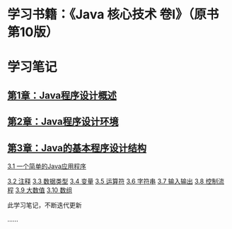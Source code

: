 # 学习书籍：《Java 核心技术 卷Ⅰ》（原书第10版）

# 学习笔记

## [第1章：Java程序设计概述](https://github.com/Valder-Field/JavaCore/blob/master/learning_notes/第1章：Java程序设计概述.md)

## [第2章：Java程序设计环境](https://github.com/Valder-Field/JavaCore/blob/master/learning_notes/第2章：Java程序设计环境.md)

## [第3章：Java的基本程序设计结构](https://github.com/Valder-Field/JavaCore/blob/master/learning_notes/第3章：Java的基本程序设计结构.md)
[3.1 一个简单的Java应用程序](/learning_notes/第3章：Java的基本程序设计结构.md#31-一个简单的Java应用程序)

[3.2 注释](/learning_notes/第3章：Java的基本程序设计结构.md#32-注释)
[3.3 数据类型](/learning_notes/第3章：Java的基本程序设计结构.md#33-数据类型)
[3.4 变量](/learning_notes/第3章：Java的基本程序设计结构.md#34-变量)
[3.5 运算符](/learning_notes/第3章：Java的基本程序设计结构.md#35-运算符)
[3.6 字符串](/learning_notes/第3章：Java的基本程序设计结构.md#36-字符串)
[3.7 输入输出](/learning_notes/第3章：Java的基本程序设计结构.md#37-输入输出)
[3.8 控制流程](/learning_notes/第3章：Java的基本程序设计结构.md#38-控制流程)
[3.9 大数值](/learning_notes/第3章：Java的基本程序设计结构.md#39-大数值)
[3.10 数组](/learning_notes/第3章：Java的基本程序设计结构.md#310-数组)



此学习笔记，不断迭代更新

......
